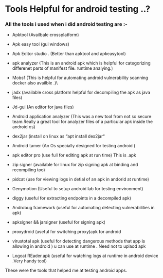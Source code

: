 # Tools Helpful for android testing ..?

### All the tools i used when i did android testing are :-

- Apktool (Availbale crossplatform)

- Apk easy tool (gui windows)

- Apk Editor studio . (Better than apktool and apkeasytool)

- apk analyzer (This is an android apk which is helpful for categorizing differenet parts of manifest file. runtime analying.)

- Mobsf (This is helpful for automating android vulnerability scanning docker also availble .)\

- jadx (available cross platform helpful for decompiling the apk as java files)

- Jd-gui (An editor for java files)

- Android application analyzer (This was a new tool from not so secure team.Really a great tool for analyzer files of a particular apk inside the android os)

- dex2jar (install on linux as “apt install dex2jar“

- Android tamer (An Os specially designed for testing android )

- apk editor pro (use full for editing apk at run time) This is .apk

- zip signer (available for linux for zip signing apk at binding and recompiling too)

- pidcat (use for viewing logs in detial of an apk in andorid at runtime)

- Genymotion (Useful to setup android lab for testing environment)

- diggy (useful for extracting endpoints in a decompiled apk)

- Androbug framework (useful for automating detecting vulnerabilities in apk)

- apksigner && jarsigner (useful for signing apk)

- proxydroid (useful for switching proxy)apk for android

- virustotal apk (useful for detecting dangerous methods that app is allowing in android ) u can use at runtime . Need not to uplaod apk

- Logcat REader.apk (useful for watching logs at runtime in android device .Very handy tool)

These were the tools that helped me at testing android apps. 


